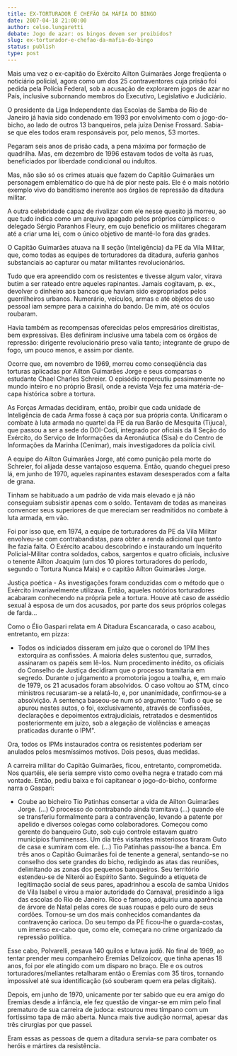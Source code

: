 ```yaml
---
title: EX-TORTURADOR É CHEFÃO DA MÁFIA DO BINGO
date: 2007-04-18 21:00:00
author: celso.lungaretti
debate: Jogo de azar: os bingos devem ser proibidos?
slug: ex-torturador-e-chefao-da-mafia-do-bingo
status: publish 
type: post
---
```


Mais uma vez o ex-capitão do Exército Ailton Guimarães Jorge freqüenta o noticiário policial, agora como um dos 25 contraventores cuja prisão foi pedida pela Polícia Federal, sob a acusação de explorarem jogos de azar no País, inclusive subornando membros do Executivo, Legislativo e Judiciário.  

O presidente da Liga Independente das Escolas de Samba do Rio de Janeiro já havia sido condenado em 1993 por envolvimento com o jogo-do-bicho, ao lado de outros 13 banqueiros, pela juíza Denise Frossard. Sabia-se que eles todos eram responsáveis por, pelo menos, 53 mortes.  

Pegaram seis anos de prisão cada, a pena máxima por formação de quadrilha. Mas, em dezembro de 1996 estavam todos de volta às ruas, beneficiados por liberdade condicional ou indultos.   

Mas, não são só os crimes atuais que fazem do Capitão Guimarães um personagem emblemático do que há de pior neste país. Ele é o mais notório exemplo vivo do banditismo inerente aos órgãos de repressão da ditadura militar.   

A outra celebridade capaz de rivalizar com ele nesse quesito já morreu, ao que tudo indica como um arquivo apagado pelos próprios cúmplices: o delegado Sérgio Paranhos Fleury, em cujo benefício os militares chegaram até a criar uma lei, com o único objetivo de mantê-lo fora das grades.  

O Capitão Guimarães atuava na II seção (Inteligência) da PE da Vila Militar, que, como todas as equipes de torturadores da ditadura, auferia ganhos substanciais ao capturar ou matar militantes revolucionários.   

Tudo que era apreendido com os resistentes e tivesse algum valor, virava butim a ser rateado entre aqueles rapinantes. Jamais cogitavam, p. ex., devolver o dinheiro aos bancos que haviam sido expropriados pelos guerrilheiros urbanos. Numerário, veículos, armas e até objetos de uso pessoal iam sempre para a caixinha do bando. De mim, até os óculos roubaram.  

  

Havia também as recompensas oferecidas pelos empresários direitistas, bem expressivas. Eles definiram inclusive uma tabela com os órgãos de repressão: dirigente revolucionário preso valia tanto; integrante de grupo de fogo, um pouco menos, e assim por diante.  

  

Ocorre que, em novembro de 1969, morreu como conseqüência das torturas aplicadas por Ailton Guimarães Jorge e seus comparsas o estudante Chael Charles Schreier. O episódio repercutiu pessimamente no mundo inteiro e no próprio Brasil, onde a revista Veja fez uma matéria-de-capa histórica sobre a tortura.  

  

As Forças Armadas decidiram, então, proibir que cada unidade de Inteligência de cada Arma fosse à caça por sua própria conta. Unificaram o combate à luta armada no quartel da PE da rua Barão de Mesquita (Tijuca), que passou a ser a sede do DOI-Codi, integrado por oficiais da II Seção do Exército, do Serviço de Informações da Aeronáutica (Sisa) e do Centro de Informações da Marinha (Cenimar), mais investigadores da polícia civil.  

  

A equipe do Ailton Guimarães Jorge, até como punição pela morte do Schreier, foi alijada desse vantajoso esquema. Então, quando cheguei preso lá, em junho de 1970, aqueles rapinantes estavam desesperados com a falta de grana.   

Tinham se habituado a um padrão de vida mais elevado e já não conseguiam subsistir apenas com o soldo. Tentavam de todas as maneiras convencer seus superiores de que mereciam ser readmitidos no combate à luta armada, em vão.  

  

Foi por isso que, em 1974, a equipe de torturadores da PE da Vila Militar envolveu-se com contrabandistas, para obter a renda adicional que tanto lhe fazia falta. O Exército acabou descobrindo e instaurando um Inquérito Policial-Militar contra soldados, cabos, sargentos e quatro oficiais, inclusive o tenente Ailton Joaquim (um dos 10 piores torturadores do período, segundo o Tortura Nunca Mais) e o capitão Aílton Guimarães Jorge.   

Justiça poética - As investigações foram conduzidas com o método que o Exército invariavelmente utilizava. Então, aqueles notórios torturadores acabaram conhecendo na própria pele a tortura. Houve até caso de assédio sexual à esposa de um dos acusados, por parte dos seus próprios colegas de farda...  

Como o Élio Gaspari relata em A Ditadura Escancarada, o caso acabou, entretanto, em pizza:   

- Todos os indiciados disseram em juízo que o coronel do 1PM lhes extorquira as confissões. A maioria deles sustentou que, surrados, assinaram os papéis sem lê-los. Num procedimento inédito, os oficiais do Conselho de Justiça decidiram que o processo tramitaria em segredo. Durante o julgamento a promotoria jogou a toalha, e, em maio de 1979, os 21 acusados foram absolvidos. O caso voltou ao STM, cinco ministros recusaram-se a relatá-lo, e, por unanimidade, confirmou-se a absolvição. A sentença baseou-se num só argumento: 'Tudo o que se apurou nestes autos, o foi, exclusivamente, através de confissões, declarações e depoimentos extrajudiciais, retratados e desmentidos posteriormente em juízo, sob a alegação de violências e ameaças praticadas durante o IPM".  

Ora, todos os IPMs instaurados contra os resistentes poderiam ser anulados pelos mesmíssimos motivos. Dois pesos, duas medidas.  

A carreira militar do Capitão Guimarães, ficou, entretanto, comprometida. Nos quartéis, ele seria sempre visto como ovelha negra e tratado com má vontade. Então, pediu baixa e foi capitanear o jogo-do-bicho, conforme narra o Gaspari:   

- Coube ao bicheiro Tio Patinhas consertar a vida de Ailton Guimarães Jorge. (...) O processo do contrabando ainda tramitava (...) quando ele se transferiu formalmente para a contravenção, levando a patente por apelido e diversos colegas como colaboradores. Começou como gerente do banqueiro Guto, sob cujo controle estavam quatro municípios fluminenses. Um dia três visitantes misteriosos tiraram Guto de casa e sumiram com ele. (...) Tio Patinhas passou-lhe a banca. Em três anos o Capitão Guimarães foi de tenente a general, sentando-se no conselho dos sete grandes do bicho, redigindo as atas das reuniões, delimitando as zonas dos pequenos banqueiros. Seu território estendeu-se de Niterói ao Espírito Santo. Seguindo a etiqueta de legitimação social de seus pares, apadrinhou a escola de samba Unidos de Vila Isabel e virou a maior autoridade do Carnaval, presidindo a liga das escolas do Rio de Janeiro. Rico e famoso, adquiriu uma aparência de árvore de Natal pelas cores de suas roupas e pelo ouro de seus cordões. Tornou-se um dos mais conhecidos comandantes da contravenção carioca. Do seu tempo da PE ficou-lhe o guarda-costas, um imenso ex-cabo que, como ele, começara no crime organizado da repressão política.  

Esse cabo, Polvarelli, pesava 140 quilos e lutava judô. No final de 1969, ao tentar prender meu companheiro Eremias Delizoicov, que tinha apenas 18 anos, foi por ele atingido com um disparo no braço. Ele e os outros torturadores/meliantes retalharam então o Eremias com 35 tiros, tornando impossível até sua identificação (só souberam quem era pelas digitais).  

Depois, em junho de 1970, unicamente por ter sabido que eu era amigo do Eremias desde a infância, ele fez questão de vingar-se em mim pelo final prematuro de sua carreira de judoca: estourou meu tímpano com um fortíssimo tapa de mão aberta. Nunca mais tive audição normal, apesar das três cirurgias por que passei.  

Eram essas as pessoas de quem a ditadura servia-se para combater os heróis e mártires da resistência.  

